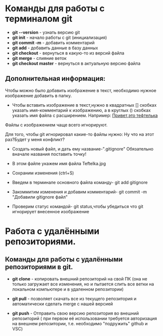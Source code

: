 # Команды для работы с терминалом git

* **git --version** - узнать версию git
* **git init** - начало работы с git (инициализация)
* **git commit -m** - добавить комментарий
* **git add** - добавить данные в базу данных
* **git checkout** - вернуться в какую-то из версий файла 
* **git merge** - слияние веток
* **git checkout master** - вернуться в актуальную версию файла 

## Дополнительная информация:

Чтобы можно было добавить изображение в текст, необходимо нужное изображение добавить в папку.

* Чтобы вставить изображение в текст,нужно в квадратных [] скобках указать имя-комментарий к изображению, а в круглых () скобках указать имя файла с расширением. Например: [Привет,это тефтелька](Teftelka.jpg)

Файлы с изображением чаще всего игнорируют. 

Для того, чтобы git игнорировал какие-то файлы нужно: Ну что на этот раз?Будет у меня конфликт?

* Создать новый файл, и дать ему название-".gitignore"
Обязательно вначале названия поставить точку!

* В этом файле укажем имя файла Teftelka.jpg
* Сохраним изменения (ctrl+S)
* Введем в терминале основного файла команду- git add gitignore
* Закоммитим изменения и добавим комментарий- git commit -m "Добавили gitignore файл"
* Проверим статус командой- git status,чтобы убедиться что git игнорирует внесенное изображение

# Работа с удалёнными репозиториями.
## Команды для работы с удалёнными репозиториями в git.

* **git clone** - копировать внешний репозиторий на свой ПК (она не только
загружает все изменения, но и пытается слить
все ветки на локальном компьютере и в
удаленном репозитории)

* **git pull** - позволяет скачать все из текущего репозитория и автоматически
сделать merge с нашей версией

* **git push** - Отправить свою версию репозитория во
внешний репозиторий ( при первом её использовании требуется авторизация на внешнем репозитории, т.е. необходимо "подружить" github и VSC)